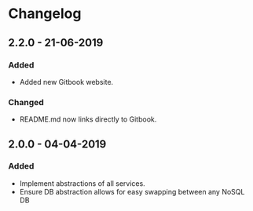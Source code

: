 # Changelog

## 2.2.0 - 21-06-2019

### Added

* Added new Gitbook website.

### Changed

* README.md now links directly to Gitbook.

## 2.0.0 - 04-04-2019

### Added

* Implement abstractions of all services.
* Ensure DB abstraction allows for easy swapping between any NoSQL DB



